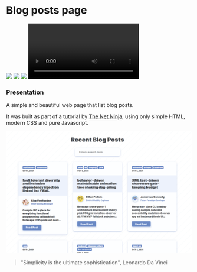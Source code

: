# Blog posts page

![](https://via.placeholder.com/55/ead41c/000000?text=JS)
![](https://via.placeholder.com/55/00a4d6/fff?text=CSS)
![](https://via.placeholder.com/55/f25320/fff?text=HTML)
![](https://github.com/wallaceb-dev/blog-posts/blob/master/video.webm?raw=true)

### Presentation

A simple and beautiful web page that list blog posts. 

It was built as part of a tutorial by [The Net Ninja](https://www.youtube.com/channel/UCW5YeuERMmlnqo4oq8vwUpg), using only simple HTML, modern CSS and pure Javascript.

![](https://github.com/wallaceb-dev/blog-posts/blob/master/page.png)

> "Simplicity is the ultimate sophistication", Leonardo Da Vinci
